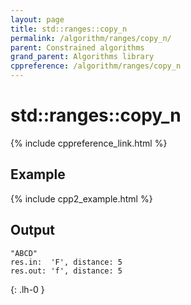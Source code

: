 ```yaml
---
layout: page
title: std::ranges::copy_n
permalink: /algorithm/ranges/copy_n/
parent: Constrained algorithms
grand_parent: Algorithms library
cppreference: /algorithm/ranges/copy_n
---
```

# std::ranges::copy_n

{% include cppreference_link.html %}

## Example

{% include cpp2_example.html %}

## Output

```
"ABCD"
res.in:  'F', distance: 5
res.out: 'f', distance: 5
```
{: .lh-0 }